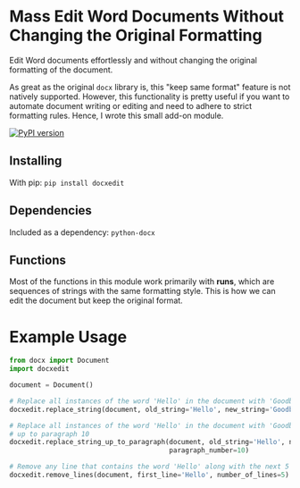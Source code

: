 # Mass Edit Word Documents Without Changing the Original Formatting

Edit Word documents effortlessly and without changing the original formatting of the document. 

As great as the original `docx` library is, this "keep same format" feature is not natively supported. However, this functionality is pretty useful if you want to automate document writing or editing and need to adhere to strict formatting rules. Hence, I wrote this small add-on module.

[![PyPI version](https://badge.fury.io/py/docxedit.svg)](https://badge.fury.io/py/docxedit)

## Installing

With pip: `pip install docxedit`

## Dependencies

Included as a dependency: `python-docx`

## Functions

Most of the functions in this module work primarily with **runs**, which are sequences of strings with the same formatting style.
This is how we can edit the document but keep the original format.

# Example Usage

```python
from docx import Document
import docxedit

document = Document()

# Replace all instances of the word 'Hello' in the document with 'Goodbye'
docxedit.replace_string(document, old_string='Hello', new_string='Goodbye')

# Replace all instances of the word 'Hello' in the document with 'Goodbye' but only
# up to paragraph 10
docxedit.replace_string_up_to_paragraph(document, old_string='Hello', new_string='Goodbye', 
                                        paragraph_number=10)

# Remove any line that contains the word 'Hello' along with the next 5 lines after that
docxedit.remove_lines(document, first_line='Hello', number_of_lines=5)
```